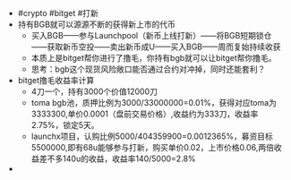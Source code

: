 - #crypto #bitget #打新
- 持有BGB就可以源源不断的获得新上市的代币
	- 买入BGB——参与Launchpool（新币上线打新）——将BGB短期锁仓——获取新币空投——卖出新币成U——买入BGB——周而复始持续收获
	- 本质上是bitget帮你进行了撸毛，你持有bgb就可以让bitget帮你撸毛。
	- 思考：bgb这个现货风险敞口能否通过合约对冲掉，同时还能套利？
- bitget撸毛收益率计算
	- 4刀一个，持有3000个价值12000刀
	- toma bgb池，质押比例为3000/33000000=0.01%，获得对应toma为3333300,单价0.0001（盘前交易价格）,收益约为333刀，收益率2.75%，锁定5天。
	- launchx项目，认购比例5000/404359900=0.0012365%，募资目标5500000,即有68u能够参与打新，购买单价0.02，上市价格0.06,两倍收益差不多140u的收益，收益率140/5000=2.8%
-
